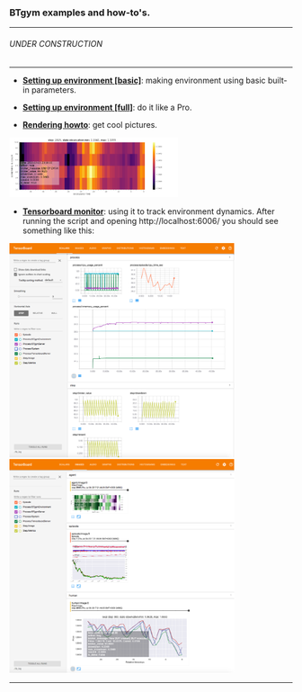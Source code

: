 ### BTgym examples and how-to's.
****
###### UNDER CONSTRUCTION
****
- **[Setting up environment [basic]](./setting_up_environment_basic.ipynb)**: making environment using basic built-in parameters.

- **[Setting up environment [full]](./setting_up_environment_full.ipynb)**: do it like a Pro.
 
- **[Rendering howto](./rendering_howto.ipynb)**: get cool pictures.
    
[<img src="./img/ag_state_magma.png" width="300">](./img/ag_state_magma.png)

- **[Tensorboard monitor](./tensorboard_monitor.ipynb)**: using it to track environment dynamics.
 After running the script and opening http://localhost:6006/ you should see something like this:

[<img src="./img/tb_1_2017-07-06.png " width="400">](./img/tb_1_2017-07-06.png) [<img src="./img/tb_2_2017-07-06.png " width="400">](./img/tb_2_2017-07-06.png)


****

 
  
 